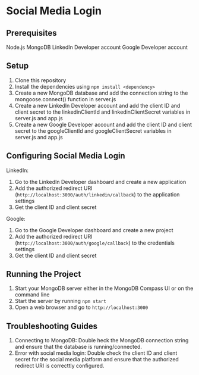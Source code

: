 # Social Media Login

## Prerequisites

Node.js
MongoDB
LinkedIn Developer account
Google Developer account

## Setup

1. Clone this repository
2. Install the dependencies using `npm install <dependency>`
3. Create a new MongoDB database and add the connection string to the mongoose.connect() function in server.js
4. Create a new LinkedIn Developer account and add the client ID and client secret to the linkedinClientId and linkedinClientSecret variables in server.js and app.js
5. Create a new Google Developer account and add the client ID and client secret to the googleClientId and googleClientSecret variables in server.js and app.js

## Configuring Social Media Login

LinkedIn:
1. Go to the LinkedIn Developer dashboard and create a new application
2. Add the authorized redirect URI (`http://localhost:3000/auth/linkedin/callback`) to the application settings
3. Get the client ID and client secret

Google:
1. Go to the Google Developer dashboard and create a new project
2. Add the authorized redirect URI (`http://localhost:3000/auth/google/callback`) to the credentials settings
3. Get the client ID and client secret

## Running the Project

1. Start your MongoDB server either in the MongoDB Compass UI or on the command line
2. Start the server by running `npm start`
3. Open a web browser and go to `http://localhost:3000`

## Troubleshooting Guides

1. Connecting to MongoDB: Double heck the MongoDB connection string and ensure that the database is running/connected.
2. Error with social media login: Double check the client ID and client secret for the social media platform and ensure that the authorized redirect URI is correcttly configured.